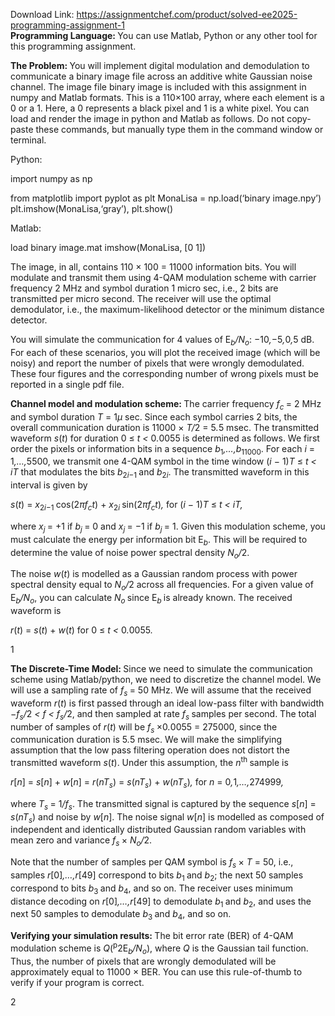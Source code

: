 Download Link: https://assignmentchef.com/product/solved-ee2025-programming-assignment-1
<br>
<strong>Programming Language: </strong>You can use Matlab, Python or any other tool for this programming assignment.

<strong>The Problem: </strong>You will implement digital modulation and demodulation to communicate a binary image file across an additive white Gaussian noise channel. The image file binary image is included with this assignment in numpy and Matlab formats. This is a 110×100 array, where each element is a 0 or a 1. Here, a 0 represents a black pixel and 1 is a white pixel. You can load and render the image in python and Matlab as follows. Do not copy-paste these commands, but manually type them in the command window or terminal.

Python:

import numpy as np

from matplotlib import pyplot as plt MonaLisa = np.load(‘binary image.npy’) plt.imshow(MonaLisa,‘gray’), plt.show()

Matlab:

load binary image.mat imshow(MonaLisa, [0 1])

The image, in all, contains 110 × 100 = 11000 information bits. You will modulate and transmit them using 4-QAM modulation scheme with carrier frequency 2 MHz and symbol duration 1 micro sec, i.e., 2 bits are transmitted per micro second. The receiver will use the optimal demodulator, i.e., the maximum-likelihood detector or the minimum distance detector.

You will simulate the communication for 4 values of E<em><sub>b</sub>/N<sub>o</sub></em>: −10<em>,</em>−5<em>,</em>0<em>,</em>5 dB. For each of these scenarios, you will plot the received image (which will be noisy) and report the number of pixels that were wrongly demodulated. These four figures and the corresponding number of wrong pixels must be reported in a single pdf file.

<strong>Channel model and modulation scheme: </strong>The carrier frequency <em>f<sub>c </sub></em>= 2 MHz and symbol duration <em>T </em>= 1<em>µ </em>sec. Since each symbol carries 2 bits, the overall communication duration is 11000 × <em>T/</em>2 = 5<em>.</em>5 msec. The transmitted waveform <em>s</em>(<em>t</em>) for duration 0 ≤ <em>t &lt; </em>0<em>.</em>0055 is determined as follows. We first order the pixels or information bits in a sequence <em>b</em><sub>1</sub><em>,…,b</em><sub>11000</sub>. For each <em>i </em>= 1<em>,…,</em>5500, we transmit one 4-QAM symbol in the time window (<em>i </em>− 1)<em>T </em>≤ <em>t &lt; iT </em>that modulates the bits <em>b</em><sub>2<em>i</em>−1 </sub>and <em>b</em><sub>2<em>i</em></sub>. The transmitted waveform in this interval is given by

<em>s</em>(<em>t</em>) = <em>x</em><sub>2<em>i</em>−1 </sub>cos(2<em>πf<sub>c</sub>t</em>) + <em>x</em><sub>2<em>i </em></sub>sin(2<em>πf<sub>c</sub>t</em>)<em>, </em>for (<em>i </em>− 1)<em>T </em>≤ <em>t &lt; iT,</em>

where <em>x<sub>j </sub></em>= +1 if <em>b<sub>j </sub></em>= 0 and <em>x<sub>j </sub></em>= −1 if <em>b<sub>j </sub></em>= 1. Given this modulation scheme, you must calculate the energy per information bit E<em><sub>b</sub></em>. This will be required to determine the value of noise power spectral density <em>N<sub>o</sub>/</em>2.

The noise <em>w</em>(<em>t</em>) is modelled as a Gaussian random process with power spectral density equal to <em>N<sub>o</sub>/</em>2 across all frequencies. For a given value of E<em><sub>b</sub>/N<sub>o</sub></em>, you can calculate <em>N<sub>o </sub></em>since E<em><sub>b </sub></em>is already known. The received waveform is

<em>r</em>(<em>t</em>) = <em>s</em>(<em>t</em>) + <em>w</em>(<em>t</em>) for 0 ≤ <em>t &lt; </em>0<em>.</em>0055<em>.</em>

1

<strong>The Discrete-Time Model: </strong>Since we need to simulate the communication scheme using Matlab/python, we need to discretize the channel model. We will use a sampling rate of <em>f<sub>s </sub></em>= 50 MHz. We will assume that the received waveform <em>r</em>(<em>t</em>) is first passed through an ideal low-pass filter with bandwidth −<em>f<sub>s</sub>/</em>2 <em>&lt; f &lt; f<sub>s</sub>/</em>2, and then sampled at rate <em>f<sub>s </sub></em>samples per second. The total number of samples of <em>r</em>(<em>t</em>) will be <em>f<sub>s </sub></em>×0<em>.</em>0055 = 275000, since the communication duration is 5<em>.</em>5 msec. We will make the simplifying assumption that the low pass filtering operation does not distort the transmitted waveform <em>s</em>(<em>t</em>). Under this assumption, the <em>n</em><sup>th </sup>sample is

<em>r</em>[<em>n</em>] = <em>s</em>[<em>n</em>] + <em>w</em>[<em>n</em>] = <em>r</em>(<em>nT<sub>s</sub></em>) = <em>s</em>(<em>nT<sub>s</sub></em>) + <em>w</em>(<em>nT<sub>s</sub></em>)<em>, </em>for <em>n </em>= 0<em>,</em>1<em>,…,</em>274999<em>,</em>

where <em>T<sub>s </sub></em>= 1<em>/f<sub>s</sub></em>. The transmitted signal is captured by the sequence <em>s</em>[<em>n</em>] = <em>s</em>(<em>nT<sub>s</sub></em>) and noise by <em>w</em>[<em>n</em>]. The noise signal <em>w</em>[<em>n</em>] is modelled as composed of independent and identically distributed Gaussian random variables with mean zero and variance <em>f<sub>s </sub></em>× <em>N<sub>o</sub>/</em>2.

Note that the number of samples per QAM symbol is <em>f<sub>s </sub></em>× <em>T </em>= 50, i.e., samples <em>r</em>[0]<em>,…,r</em>[49] correspond to bits <em>b</em><sub>1 </sub>and <em>b</em><sub>2</sub>; the next 50 samples correspond to bits <em>b</em><sub>3 </sub>and <em>b</em><sub>4</sub>, and so on. The receiver uses minimum distance decoding on <em>r</em>[0]<em>,…,r</em>[49] to demodulate <em>b</em><sub>1 </sub>and <em>b</em><sub>2</sub>, and uses the next 50 samples to demodulate <em>b</em><sub>3 </sub>and <em>b</em><sub>4</sub>, and so on.

<strong>Verifying your simulation results: </strong>The bit error rate (BER) of 4-QAM modulation scheme is <em>Q</em>(<sup>p</sup>2E<em><sub>b</sub>/N<sub>o</sub></em>), where <em>Q </em>is the Gaussian tail function. Thus, the number of pixels that are wrongly demodulated will be approximately equal to 11000 × BER. You can use this rule-of-thumb to verify if your program is correct.

2